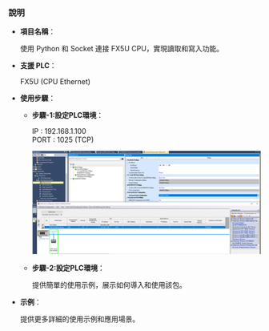 
### 說明

- **項目名稱**：
    
    使用 Python 和 Socket 連接 FX5U CPU，實現讀取和寫入功能。

- **支援 PLC**：
    
    FX5U (CPU Ethernet)

- **使用步驟**：

    - **步驟-1:設定PLC環境**：

        IP   : 192.168.1.100    
        PORT : 1025 (TCP)

        ![Example Image](images/p1.png)

    - **步驟-2:設定PLC環境**：
        
        提供簡單的使用示例，展示如何導入和使用該包。

- **示例**：
    
    提供更多詳細的使用示例和應用場景。

